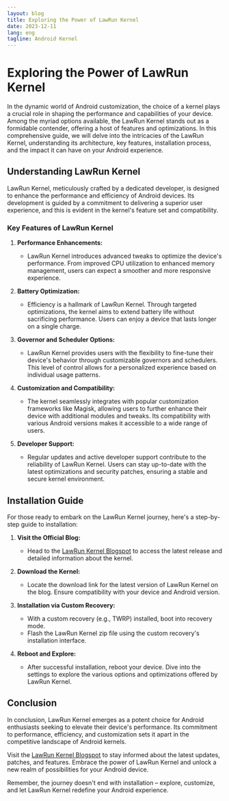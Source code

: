 ```yaml
---
layout: blog
title: Exploring the Power of LawRun Kernel
date: 2023-12-11
lang: eng
tagline: Android Kernel
---
```

<script async src="https://pagead2.googlesyndication.com/pagead/js/adsbygoogle.js?client=ca-pub-8370893026371321"
     crossorigin="anonymous"></script>
<!-- Display 2 -->
<ins class="adsbygoogle"
     style="display:block"
     data-ad-client="ca-pub-8370893026371321"
     data-ad-slot="4101050007"
     data-ad-format="auto"
     data-full-width-responsive="true"></ins>
<script>
     (adsbygoogle = window.adsbygoogle || []).push({});
</script>
# Exploring the Power of LawRun Kernel

In the dynamic world of Android customization, the choice of a kernel plays a crucial role in shaping the performance and capabilities of your device. Among the myriad options available, the LawRun Kernel stands out as a formidable contender, offering a host of features and optimizations. In this comprehensive guide, we will delve into the intricacies of the LawRun Kernel, understanding its architecture, key features, installation process, and the impact it can have on your Android experience.

## Understanding LawRun Kernel

LawRun Kernel, meticulously crafted by a dedicated developer, is designed to enhance the performance and efficiency of Android devices. Its development is guided by a commitment to delivering a superior user experience, and this is evident in the kernel's feature set and compatibility.

### Key Features of LawRun Kernel

1. **Performance Enhancements:**
   - LawRun Kernel introduces advanced tweaks to optimize the device's performance. From improved CPU utilization to enhanced memory management, users can expect a smoother and more responsive experience.

2. **Battery Optimization:**
   - Efficiency is a hallmark of LawRun Kernel. Through targeted optimizations, the kernel aims to extend battery life without sacrificing performance. Users can enjoy a device that lasts longer on a single charge.

3. **Governor and Scheduler Options:**
   - LawRun Kernel provides users with the flexibility to fine-tune their device's behavior through customizable governors and schedulers. This level of control allows for a personalized experience based on individual usage patterns.

4. **Customization and Compatibility:**
   - The kernel seamlessly integrates with popular customization frameworks like Magisk, allowing users to further enhance their device with additional modules and tweaks. Its compatibility with various Android versions makes it accessible to a wide range of users.

5. **Developer Support:**
   - Regular updates and active developer support contribute to the reliability of LawRun Kernel. Users can stay up-to-date with the latest optimizations and security patches, ensuring a stable and secure kernel environment.

## Installation Guide

For those ready to embark on the LawRun Kernel journey, here's a step-by-step guide to installation:

1. **Visit the Official Blog:**
   - Head to the [LawRun Kernel Blogspot](https://lawrun-kernel.blogspot.com/?m=1) to access the latest release and detailed information about the kernel.

2. **Download the Kernel:**
   - Locate the download link for the latest version of LawRun Kernel on the blog. Ensure compatibility with your device and Android version.

3. **Installation via Custom Recovery:**
   - With a custom recovery (e.g., TWRP) installed, boot into recovery mode.
   - Flash the LawRun Kernel zip file using the custom recovery's installation interface.

4. **Reboot and Explore:**
   - After successful installation, reboot your device. Dive into the settings to explore the various options and optimizations offered by LawRun Kernel.

## Conclusion

In conclusion, LawRun Kernel emerges as a potent choice for Android enthusiasts seeking to elevate their device's performance. Its commitment to performance, efficiency, and customization sets it apart in the competitive landscape of Android kernels.

Visit the [LawRun Kernel Blogspot](https://lawrun-kernel.blogspot.com/?m=1) to stay informed about the latest updates, patches, and features. Embrace the power of LawRun Kernel and unlock a new realm of possibilities for your Android device.

Remember, the journey doesn't end with installation – explore, customize, and let LawRun Kernel redefine your Android experience.
